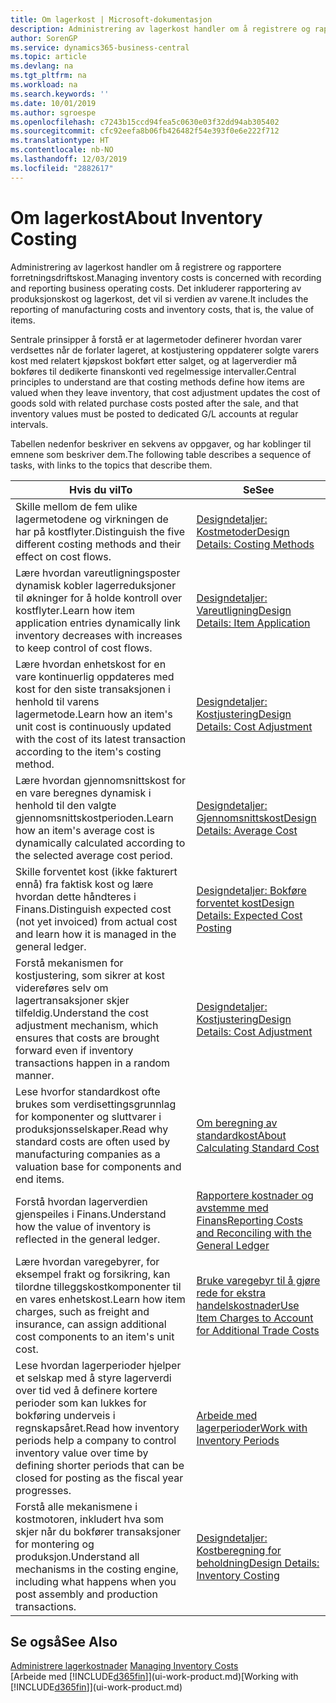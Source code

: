 ```yaml
---
title: Om lagerkost | Microsoft-dokumentasjon
description: Administrering av lagerkost handler om å registrere og rapportere forretningsdriftskost. Det inkluderer rapportering av produksjonskost og lagerkost, det vil si verdien av varene.
author: SorenGP
ms.service: dynamics365-business-central
ms.topic: article
ms.devlang: na
ms.tgt_pltfrm: na
ms.workload: na
ms.search.keywords: ''
ms.date: 10/01/2019
ms.author: sgroespe
ms.openlocfilehash: c7243b15ccd94fea5c0630e03f32dd94ab305402
ms.sourcegitcommit: cfc92eefa8b06fb426482f54e393f0e6e222f712
ms.translationtype: HT
ms.contentlocale: nb-NO
ms.lasthandoff: 12/03/2019
ms.locfileid: "2882617"
---
```

# <a name="about-inventory-costing"></a><span data-ttu-id="a874d-104">Om lagerkost</span><span class="sxs-lookup"><span data-stu-id="a874d-104">About Inventory Costing</span></span>
<span data-ttu-id="a874d-105">Administrering av lagerkost handler om å registrere og rapportere forretningsdriftskost.</span><span class="sxs-lookup"><span data-stu-id="a874d-105">Managing inventory costs is concerned with recording and reporting business operating costs.</span></span> <span data-ttu-id="a874d-106">Det inkluderer rapportering av produksjonskost og lagerkost, det vil si verdien av varene.</span><span class="sxs-lookup"><span data-stu-id="a874d-106">It includes the reporting of manufacturing costs and inventory costs, that is, the value of items.</span></span>  

 <span data-ttu-id="a874d-107">Sentrale prinsipper å forstå er at lagermetoder definerer hvordan varer verdsettes når de forlater lageret, at kostjustering oppdaterer solgte varers kost med relatert kjøpskost bokført etter salget, og at lagerverdier må bokføres til dedikerte finanskonti ved regelmessige intervaller.</span><span class="sxs-lookup"><span data-stu-id="a874d-107">Central principles to understand are that costing methods define how items are valued when they leave inventory, that cost adjustment updates the cost of goods sold with related purchase costs posted after the sale, and that inventory values must be posted to dedicated G/L accounts at regular intervals.</span></span>  

 <span data-ttu-id="a874d-108">Tabellen nedenfor beskriver en sekvens av oppgaver, og har koblinger til emnene som beskriver dem.</span><span class="sxs-lookup"><span data-stu-id="a874d-108">The following table describes a sequence of tasks, with links to the topics that describe them.</span></span>   

|<span data-ttu-id="a874d-109">**Hvis du vil**</span><span class="sxs-lookup"><span data-stu-id="a874d-109">**To**</span></span>|<span data-ttu-id="a874d-110">**Se**</span><span class="sxs-lookup"><span data-stu-id="a874d-110">**See**</span></span>|  
|------------|-------------|  
|<span data-ttu-id="a874d-111">Skille mellom de fem ulike lagermetodene og virkningen de har på kostflyter.</span><span class="sxs-lookup"><span data-stu-id="a874d-111">Distinguish the five different costing methods and their effect on cost flows.</span></span>|[<span data-ttu-id="a874d-112">Designdetaljer: Kostmetoder</span><span class="sxs-lookup"><span data-stu-id="a874d-112">Design Details: Costing Methods</span></span>](design-details-costing-methods.md)|  
|<span data-ttu-id="a874d-113">Lære hvordan vareutligningsposter dynamisk kobler lagerreduksjoner til økninger for å holde kontroll over kostflyter.</span><span class="sxs-lookup"><span data-stu-id="a874d-113">Learn how item application entries dynamically link inventory decreases with increases to keep control of cost flows.</span></span>|[<span data-ttu-id="a874d-114">Designdetaljer: Vareutligning</span><span class="sxs-lookup"><span data-stu-id="a874d-114">Design Details: Item Application</span></span>](design-details-item-application.md)|  
|<span data-ttu-id="a874d-115">Lære hvordan enhetskost for en vare kontinuerlig oppdateres med kost for den siste transaksjonen i henhold til varens lagermetode.</span><span class="sxs-lookup"><span data-stu-id="a874d-115">Learn how an item's unit cost is continuously updated with the cost of its latest transaction according to the item's costing method.</span></span>|[<span data-ttu-id="a874d-116">Designdetaljer: Kostjustering</span><span class="sxs-lookup"><span data-stu-id="a874d-116">Design Details: Cost Adjustment</span></span>](design-details-cost-adjustment.md)|  
|<span data-ttu-id="a874d-117">Lære hvordan gjennomsnittskost for en vare beregnes dynamisk i henhold til den valgte gjennomsnittskostperioden.</span><span class="sxs-lookup"><span data-stu-id="a874d-117">Learn how an item's average cost is dynamically calculated according to the selected average cost period.</span></span>|[<span data-ttu-id="a874d-118">Designdetaljer: Gjennomsnittskost</span><span class="sxs-lookup"><span data-stu-id="a874d-118">Design Details: Average Cost</span></span>](design-details-average-cost.md)|  
|<span data-ttu-id="a874d-119">Skille forventet kost (ikke fakturert ennå) fra faktisk kost og lære hvordan dette håndteres i Finans.</span><span class="sxs-lookup"><span data-stu-id="a874d-119">Distinguish expected cost (not yet invoiced) from actual cost and learn how it is managed in the general ledger.</span></span>|[<span data-ttu-id="a874d-120">Designdetaljer: Bokføre forventet kost</span><span class="sxs-lookup"><span data-stu-id="a874d-120">Design Details: Expected Cost Posting</span></span>](design-details-expected-cost-posting.md)|  
|<span data-ttu-id="a874d-121">Forstå mekanismen for kostjustering, som sikrer at kost videreføres selv om lagertransaksjoner skjer tilfeldig.</span><span class="sxs-lookup"><span data-stu-id="a874d-121">Understand the cost adjustment mechanism, which ensures that costs are brought forward even if inventory transactions happen in a random manner.</span></span>|[<span data-ttu-id="a874d-122">Designdetaljer: Kostjustering</span><span class="sxs-lookup"><span data-stu-id="a874d-122">Design Details: Cost Adjustment</span></span>](design-details-cost-adjustment.md)|  
|<span data-ttu-id="a874d-123">Lese hvorfor standardkost ofte brukes som verdisettingsgrunnlag for komponenter og sluttvarer i produksjonsselskaper.</span><span class="sxs-lookup"><span data-stu-id="a874d-123">Read why standard costs are often used by manufacturing companies as a valuation base for components and end items.</span></span>|[<span data-ttu-id="a874d-124">Om beregning av standardkost</span><span class="sxs-lookup"><span data-stu-id="a874d-124">About Calculating Standard Cost</span></span>](finance-about-calculating-standard-cost.md)|  
|<span data-ttu-id="a874d-125">Forstå hvordan lagerverdien gjenspeiles i Finans.</span><span class="sxs-lookup"><span data-stu-id="a874d-125">Understand how the value of inventory is reflected in the general ledger.</span></span>|[<span data-ttu-id="a874d-126">Rapportere kostnader og avstemme med Finans</span><span class="sxs-lookup"><span data-stu-id="a874d-126">Reporting Costs and Reconciling with the General Ledger</span></span>](finance-report-costs-and-reconcile-with-the-general-ledger.md)|  
|<span data-ttu-id="a874d-127">Lære hvordan varegebyrer, for eksempel frakt og forsikring, kan tilordne tilleggskostkomponenter til en vares enhetskost.</span><span class="sxs-lookup"><span data-stu-id="a874d-127">Learn how item charges, such as freight and insurance, can assign additional cost components to an item's unit cost.</span></span>|[<span data-ttu-id="a874d-128">Bruke varegebyr til å gjøre rede for ekstra handelskostnader</span><span class="sxs-lookup"><span data-stu-id="a874d-128">Use Item Charges to Account for Additional Trade Costs</span></span>](payables-how-assign-item-charges.md)|  
|<span data-ttu-id="a874d-129">Lese hvordan lagerperioder hjelper et selskap med å styre lagerverdi over tid ved å definere kortere perioder som kan lukkes for bokføring underveis i regnskapsåret.</span><span class="sxs-lookup"><span data-stu-id="a874d-129">Read how inventory periods help a company to control inventory value over time by defining shorter periods that can be closed for posting as the fiscal year progresses.</span></span>|[<span data-ttu-id="a874d-130">Arbeide med lagerperioder</span><span class="sxs-lookup"><span data-stu-id="a874d-130">Work with Inventory Periods</span></span>](finance-how-to-work-with-inventory-periods.md)|  
|<span data-ttu-id="a874d-131">Forstå alle mekanismene i kostmotoren, inkludert hva som skjer når du bokfører transaksjoner for montering og produksjon.</span><span class="sxs-lookup"><span data-stu-id="a874d-131">Understand all mechanisms in the costing engine, including what happens when you post assembly and production transactions.</span></span>|[<span data-ttu-id="a874d-132">Designdetaljer: Kostberegning for beholdning</span><span class="sxs-lookup"><span data-stu-id="a874d-132">Design Details: Inventory Costing</span></span>](design-details-inventory-costing.md)|  

## <a name="see-also"></a><span data-ttu-id="a874d-133">Se også</span><span class="sxs-lookup"><span data-stu-id="a874d-133">See Also</span></span>
<span data-ttu-id="a874d-134">[Administrere lagerkostnader](finance-manage-inventory-costs.md)  </span><span class="sxs-lookup"><span data-stu-id="a874d-134">[Managing Inventory Costs](finance-manage-inventory-costs.md)  </span></span>  
<span data-ttu-id="a874d-135">[Arbeide med [!INCLUDE[d365fin](includes/d365fin_md.md)]](ui-work-product.md)</span><span class="sxs-lookup"><span data-stu-id="a874d-135">[Working with [!INCLUDE[d365fin](includes/d365fin_md.md)]](ui-work-product.md)</span></span>
